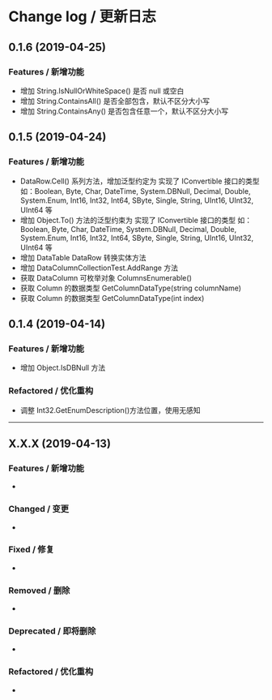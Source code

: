 # Change log / 更新日志

## 0.1.6 (2019-04-25)

### Features / 新增功能

- 增加 String.IsNullOrWhiteSpace() 是否 null 或空白
- 增加 String.ContainsAll() 是否全部包含，默认不区分大小写
- 增加 String.ContainsAny() 是否包含任意一个，默认不区分大小写

## 0.1.5 (2019-04-24)

### Features / 新增功能

- DataRow.Cell<T>() 系列方法，增加泛型约定为 实现了 IConvertible 接口的类型 如：Boolean, Byte, Char, DateTime, System.DBNull, Decimal, Double, System.Enum, Int16, Int32, Int64, SByte, Single, String, UInt16, UInt32, UInt64 等
- 增加 Object.To<T>() 方法的泛型约束为 实现了 IConvertible 接口的类型 如：Boolean, Byte, Char, DateTime, System.DBNull, Decimal, Double, System.Enum, Int16, Int32, Int64, SByte, Single, String, UInt16, UInt32, UInt64 等
- 增加 DataTable DataRow 转换实体方法
- 增加 DataColumnCollectionTest.AddRange 方法
- 获取 DataColumn 可枚举对象 ColumnsEnumerable()
- 获取 Column 的数据类型 GetColumnDataType(string columnName)
- 获取 Column 的数据类型 GetColumnDataType(int index)

## 0.1.4 (2019-04-14)

### Features / 新增功能

- 增加 Object.IsDBNull 方法

### Refactored / 优化重构

- 调整 Int32.GetEnumDescription()方法位置，使用无感知

---

## X.X.X (2019-04-13)

### Features / 新增功能

-

### Changed / 变更

-

### Fixed / 修复

-

### Removed / 删除

-

### Deprecated / 即将删除

-

### Refactored / 优化重构

-
